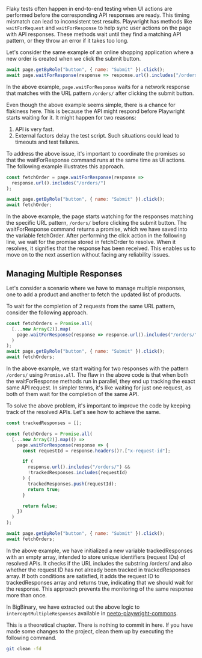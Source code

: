 Flaky tests often happen in end-to-end testing when UI actions are performed before the corresponding API responses are ready. This timing mismatch can lead to inconsistent test results. Playwright has methods like `waitForRequest` and `waitForResponse` to help sync user actions on the page with API responses. These methods wait until they find a matching API pattern, or they throw an error if it takes too long.

Let's consider the same example of an online shopping application where a new order is created when we click the submit button.

```js
await page.getByRole("button", { name: "Submit" }).click();
await page.waitForResponse(response => response.url().includes("/orders/"));
```

In the above example, `page.waitForResponse` waits for a network response that matches with the URL pattern `/orders/` after clicking the submit button.

Even though the above example seems simple, there is a chance for flakiness here. This is because the API might respond before Playwright starts waiting for it. It might happen for two reasons:

1. API is very fast.
2. External factors delay the test script.
   Such situations could lead to timeouts and test failures.

To address the above issue, it's important to coordinate the promises so that the waitForResponse command runs at the same time as UI actions. The following example illustrates this approach.

```js
const fetchOrder = page.waitForResponse(response =>
  response.url().includes("/orders/")
);

await page.getByRole("button", { name: "Submit" }).click();
await fetchOrder;
```

In the above example, the page starts watching for the responses matching the specific URL pattern, `/orders/` before clicking the submit button. The waitForResponse command returns a promise, which we have saved into the variable fetchOrder. After performing the click action in the following line, we wait for the promise stored in fetchOrder to resolve. When it resolves, it signifies that the response has been received. This enables us to move on to the next assertion without facing any reliability issues.

## **Managing Multiple Responses**

Let's consider a scenario where we have to manage multiple responses, one to add a product and another to fetch the updated list of products.

To wait for the completion of 2 requests from the same URL pattern, consider the following approach.

```js
const fetchOrders = Promise.all(
  [...new Array(2)].map(
    page.waitForResponse(response => response.url().includes("/orders/"))
  )
);
await page.getByRole("button", { name: "Submit" }).click();
await fetchOrders;
```

In the above example, we start waiting for two responses with the pattern `/orders/` using `Promise.all`. The flaw in the above code is that when both the waitForResponse methods run in parallel, they end up tracking the exact same API request. In simpler terms, it's like waiting for just one request, as both of them wait for the completion of the same API.

To solve the above problem, it's important to improve the code by keeping track of the resolved APIs. Let's see how to achieve the same.

```js
const trackedResponses = [];

const fetchOrders = Promise.all(
  [...new Array(2)].map(() =>
    page.waitForResponse(response => {
      const requestId = response.headers()?.["x-request-id"];

      if (
        response.url().includes("/orders/") &&
        !trackedResponses.includes(requestId)
      ) {
        trackedResponses.push(requestId);
        return true;
      }

      return false;
    })
  )
);

await page.getByRole("button", { name: "Submit" }).click();
await fetchOrders;
```

In the above example, we have initialized a new variable trackedResponses with an empty array, intended to store unique identifiers (request IDs) of resolved APIs. It checks if the URL includes the substring /orders/ and also whether the request ID has not already been tracked in trackedResponses array. If both conditions are satisfied, it adds the request ID to trackedResponses array and returns true, indicating that we should wait for the response. This approach prevents the monitoring of the same response more than once.

In BigBinary, we have extracted out the above logic to `interceptMultipleResponses` available in [neeto-playwright-commons](https://github.com/bigbinary/neeto-playwright-commons).

This is a theoretical chapter. There is nothing to commit in here. If you have made some changes to the project, clean them up by executing the 
following command.

```bash
git clean -fd
```